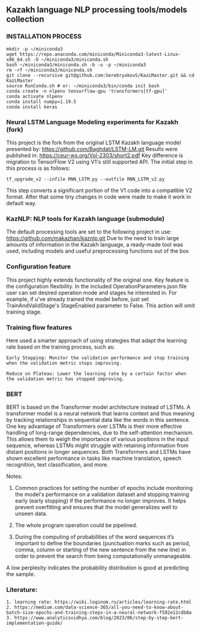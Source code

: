## Kazakh language NLP processing tools/models collection


### INSTALLATION PROCESS
```
mkdir -p ~/miniconda3
wget https://repo.anaconda.com/miniconda/Miniconda3-latest-Linux-x86_64.sh -O ~/miniconda3/miniconda.sh
bash ~/miniconda3/miniconda.sh -b -u -p ~/miniconda3
rm -rf ~/miniconda3/miniconda.sh
git clone --recursive git@github.com:SerebryakovS/KazLMaster.git && cd KazLMaster
source RunConda.sh # or: ~/miniconda3/bin/conda init bash
conda create -n nlpenv tensorflow-gpu 'transformers[tf-gpu]'
conda activate nlpenv
conda install numpy=1.19.5
conda install keras
```

### Neural LSTM Language Modeling experiments for Kazakh (fork)

This project is the fork from the original LSTM Kazakh language model presented by: https://github.com/Baghdat/LSTM-LM.git
Results were published in: https://ceur-ws.org/Vol-2303/short2.pdf
Key difference is migration to TensorFlow V2 using V1's still supported API.
The initial step in this process is as follows:
```
tf_upgrade_v2 --infile RNN_LSTM.py --outfile RNN_LSTM_v2.py
```
This step converts a significant portion of the V1 code into a compatible V2 format.
After that some tiny changes in code were made to make it work in default way.

### KazNLP: NLP tools for Kazakh language (submodule)

The default processing tools are set to the following project in use: https://github.com/makazhan/kaznlp.git
Due to the need to train large amounts of information in the Kazakh language, a ready-made tool was used, including models and useful preprocessing functions out of the box

### Configuration feature

This project highly extends functionality of the original one. Key feature is the configuration flexibility. In the included OperationParameters.json file user can set desired operation mode and stages he interested in. For example, if u've already trained the model before, just set TrainAndValidStage's StageEnabled parameter to False. This action will omit training stage.


### Training flow features

Here used a smarter approach of using strategies that adapt the learning rate based on the training process, such as:


    Early Stopping: Monitor the validation performance and stop training when the validation metric stops improving.
    
    Reduce on Plateau: Lower the learning rate by a certain factor when the validation metric has stopped improving.



### BERT

BERT is based on the Transformer model architecture instead of LSTMs.
A transformer model is a neural network that learns context and thus meaning by tracking relationships in sequential data like the words in this sentence. 
One key advantage of Transformers over LSTMs is their more effective handling of long-range dependencies, due to the self-attention mechanism. This allows them to weigh the importance of various positions in the input sequence, whereas LSTMs might struggle with retaining information from distant positions in longer sequences.
Both Transformers and LSTMs have shown excellent performance in tasks like machine translation, speech recognition, text classification, and more.


Notes:
1. Common practices for setting the number of epochs include monitoring the model's performance on a validation dataset and stopping training early (early stopping) if the performance no longer improves. It helps prevent overfitting and ensures that the model generalizes well to unseen data.

2. The whole program operation could be pipelined.

3. During the computing of probabilities of the word sequences it’s important to define the boundaries (punctuation marks such as period, comma, column or starting of the new sentence from the new line) in order to prevent the search from being computationally unmanageable.

A low perplexity indicates the probability distribution is good at predicting the sample.

### Literature:

    1. learning rate: https://wiki.loginom.ru/articles/learning-rate.html
    2. https://medium.com/data-science-365/all-you-need-to-know-about-batch-size-epochs-and-training-steps-in-a-neural-network-f592e12cdb0a
    3. https://www.analyticsvidhya.com/blog/2023/06/step-by-step-bert-implementation-guide/


